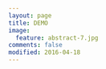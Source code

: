 ```yaml
---
layout: page
title: DEMO
image:
  feature: abstract-7.jpg
comments: false
modified: 2016-04-18
---
```


<figure class="third">
    <a href="https://github.com/tengbinlive/tengbinlive.github.io/blob/master/apk/app-whisper.apk?raw=true" target="_blank"><img src="/images/device-2017-06-19-111701.png" alt=""></a>
    <a href="https://github.com/tengbinlive/tengbinlive.github.io/blob/master/apk/app-boqii-four.apk?raw=true" target="_blank"><img src="/images/device-2016-09-29-174700.png" alt=""></a>
    <a href="https://github.com/tengbinlive/tengbinlive.github.io/blob/master/apk/app-aibao-demo.apk?raw=true" target="_blank"><img src="/images/device-2016-04-18-095836.png" alt=""></a>
</figure>

<figure class="third">
    <a href="https://github.com/tengbinlive/tengbinlive.github.io/blob/master/apk/app-investment.apk?raw=true" target="_blank"><img src="/images/device-2016-04-18-095155.png" alt=""></a>
    <a href="https://github.com/tengbinlive/tengbinlive.github.io/blob/master/apk/app-coolplace-demo.apk?raw=true" target="_blank"><img src="/images/device-2016-04-18-100512.png" alt=""></a>
    <a href="https://github.com/tengbinlive/tengbinlive.github.io/blob/master/apk/app-gewara-sport.apk?raw=true" target="_blank"><img src="/images/device-2016-04-18-101017.png" alt=""></a>
</figure>

<figure class="third">
    <a href="https://github.com/tengbinlive/tengbinlive.github.io/blob/master/apk/app-gewara-sport-crm.apk?raw=true" target="_blank"><img src="/images/device-2016-04-18-101348.png" alt=""></a>
    <a href="https://github.com/tengbinlive/tengbinlive.github.io/blob/master/apk/app-jyzj.apk?raw=true" target="_blank"><img src="/images/device-2016-04-18-101545.png" alt=""></a>
    <a href="https://github.com/tengbinlive/tengbinlive.github.io/blob/master/apk/app-test.apk?raw=true" target="_blank"><img src="/images/device-2016-06-07-120624.png" alt=""></a>
</figure>

<figure class="third">
    <a href="https://github.com/tengbinlive/tengbinlive.github.io/blob/master/apk/app-box2d-demo.apk?raw=true" target="_blank"><img src="/images/device-2016-04-18-102232.png" alt=""></a>
</figure>